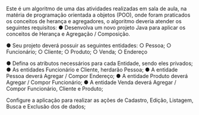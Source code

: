Este é um algoritmo de uma das atividades realizadas em sala de aula, na matéria de programação orientada a objetos (POO), onde foram praticados os conceitos de herança e agregadores, o algoritmo deveria atender os seguintes requisitos:
● Desenvolva um novo projeto Java para aplicar os conceitos de Herança e Agregação / Composição. 

● Seu projeto deverá possuir as seguintes entidades: 
○ Pessoa; 
○ Funcionário; 
○ Cliente; 
○ Produto; 
○ Venda; 
○ Endereço 

● Defina os atributos necessários para cada Entidade, sendo eles privados; 
● As entidades Funcionário e Cliente, herdarão Pessoa; 
● A entidade Pessoa deverá Agregar / Compor Endereço; 
● A entidade Produto deverá Agregar / Compor Funcionário; 
● A entidade Venda deverá Agregar / Compor Funcionário, Cliente e Produto;

Configure a aplicação para realizar as ações de Cadastro, Edição, Listagem, Busca e Exclusão dos de dados;
